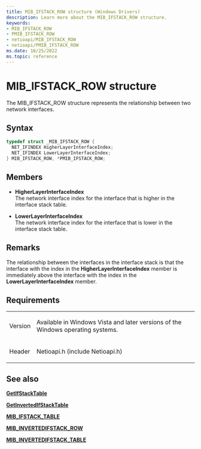 ```yaml
---
title: MIB_IFSTACK_ROW structure (Windows Drivers)
description: Learn more about the MIB_IFSTACK_ROW structure.
keywords:
- MIB_IFSTACK_ROW
- PMIB_IFSTACK_ROW
- netioapi/MIB_IFSTACK_ROW
- netioapi/PMIB_IFSTACK_ROW
ms.date: 10/25/2022
ms.topic: reference
---
```


# MIB\_IFSTACK\_ROW structure

The MIB\_IFSTACK\_ROW structure represents the relationship between two network interfaces.

## Syntax

``` c++
typedef struct _MIB_IFSTACK_ROW {
  NET_IFINDEX HigherLayerInterfaceIndex;
  NET_IFINDEX LowerLayerInterfaceIndex;
} MIB_IFSTACK_ROW, *PMIB_IFSTACK_ROW;
```

## Members

- **HigherLayerInterfaceIndex**  
   The network interface index for the interface that is higher in the interface stack table.

- **LowerLayerInterfaceIndex**  
   The network interface index for the interface that is lower in the interface stack table.

## Remarks

The relationship between the interfaces in the interface stack is that the interface with the index in the **HigherLayerInterfaceIndex** member is immediately above the interface with the index in the **LowerLayerInterfaceIndex** member.

## Requirements

<table>
<tbody>
<tr class="odd">
<td><p>Version</p></td>
<td><p>Available in Windows Vista and later versions of the Windows operating systems.</p></td>
</tr>
<tr class="even">
<td><p>Header</p></td>
<td>Netioapi.h (include Netioapi.h)</td>
</tr>
</tbody>
</table>

## See also

[**GetIfStackTable**](getifstacktable.md)

[**GetInvertedIfStackTable**](getinvertedifstacktable.md)

[**MIB\_IFSTACK\_TABLE**](mib-ifstack-table.md)

[**MIB\_INVERTEDIFSTACK\_ROW**](mib-invertedifstack-row.md)

[**MIB\_INVERTEDIFSTACK\_TABLE**](mib-invertedifstack-table.md)
